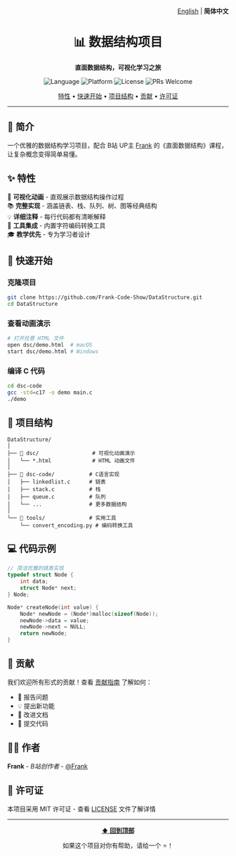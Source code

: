 <div align="right">
  
  [English](./README_EN.md) | **简体中文**
  
</div>

<div align="center">
  
  # 📊 数据结构项目
  
  <p align="center">
    <strong>直面数据结构，可视化学习之旅</strong>
  </p>
  
  <p align="center">
    <img src="https://img.shields.io/badge/language-C17-blue.svg" alt="Language">
    <img src="https://img.shields.io/badge/platform-Cross--platform-lightgrey.svg" alt="Platform">
    <img src="https://img.shields.io/badge/license-MIT-green.svg" alt="License">
    <img src="https://img.shields.io/badge/PRs-welcome-brightgreen.svg" alt="PRs Welcome">
  </p>
  
  <p align="center">
    <a href="#✨-特性">特性</a> •
    <a href="#🚀-快速开始">快速开始</a> •
    <a href="#📁-项目结构">项目结构</a> •
    <a href="#🤝-贡献">贡献</a> •
    <a href="#📄-许可证">许可证</a>
  </p>
  
</div>

---

## 🎯 简介

一个优雅的数据结构学习项目，配合 B站 UP主 [Frank](https://space.bilibili.com/19658621) 的《直面数据结构》课程，让复杂概念变得简单易懂。

## ✨ 特性

🎨 **可视化动画** - 直观展示数据结构操作过程  
📚 **完整实现** - 涵盖链表、栈、队列、树、图等经典结构  
💡 **详细注释** - 每行代码都有清晰解释  
🔧 **工具集成** - 内置字符编码转换工具  
🎓 **教学优先** - 专为学习者设计  

## 🚀 快速开始

### 克隆项目

```bash
git clone https://github.com/Frank-Code-Show/DataStructure.git
cd DataStructure
```

### 查看动画演示

```bash
# 打开任意 HTML 文件
open dsc/demo.html  # macOS
start dsc/demo.html # Windows
```

### 编译 C 代码

```bash
cd dsc-code
gcc -std=c17 -o demo main.c
./demo
```

## 📁 项目结构

```
DataStructure/
│
├── 📂 dsc/                 # 可视化动画演示
│   └── *.html             # HTML 动画文件
│
├── 📂 dsc-code/           # C语言实现
│   ├── linkedlist.c      # 链表
│   ├── stack.c           # 栈
│   ├── queue.c           # 队列
│   └── ...               # 更多数据结构
│
└── 🔧 tools/              # 实用工具
    └── convert_encoding.py # 编码转换工具
```

## 💻 代码示例

```c
// 简洁优雅的链表实现
typedef struct Node {
    int data;
    struct Node* next;
} Node;

Node* createNode(int value) {
    Node* newNode = (Node*)malloc(sizeof(Node));
    newNode->data = value;
    newNode->next = NULL;
    return newNode;
}
```

## 🤝 贡献

我们欢迎所有形式的贡献！查看 [贡献指南](CONTRIBUTING.md) 了解如何：

- 🐛 报告问题
- 💡 提出新功能
- 📝 改进文档
- 🔧 提交代码

## 👨‍💻 作者

**Frank** - *B站创作者* - [@Frank](https://space.bilibili.com/19658621)

## 📄 许可证

本项目采用 MIT 许可证 - 查看 [LICENSE](LICENSE) 文件了解详情

---

<div align="center">
  
  **[⬆ 回到顶部](#-数据结构项目)**
  
  如果这个项目对你有帮助，请给一个 ⭐️！
  
</div>
